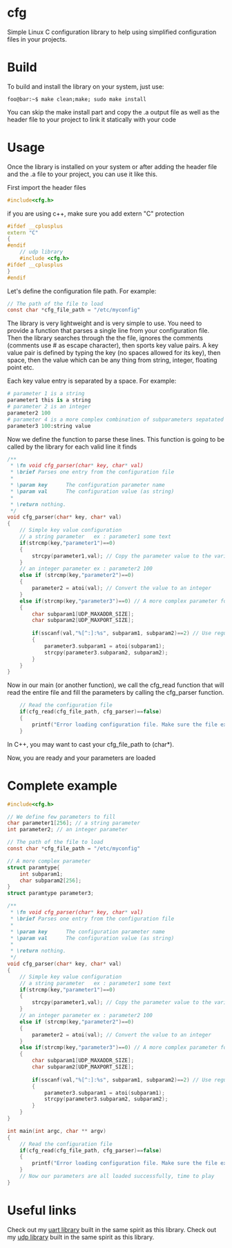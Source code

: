# cfg
Simple Linux C configuration library to help using simplified configuration files in your projects.

# Build
To build and install the library on your system, just use:
```console
foo@bar:~$ make clean;make; sudo make install
```
You can skip the make install part and copy the .a output file as well as the header file to your project to link it statically with your code
# Usage
Once the library is installed on your system or after adding the header file and the .a file to your project, you can use it like this.

First import the header files
```c
#include<cfg.h>
```
if you are using c++, make sure you add extern "C" protection
```cpp
#ifdef __cplusplus
extern "C"
{
#endif
    // udp library
    #include <cfg.h>
#ifdef __cplusplus
}
#endif
```

Let's define the configuration file path. For example:
```c
// The path of the file to load
const char *cfg_file_path = "/etc/myconfig"

```

The library is very lightweight and is very simple to use. You need to provide a function that parses a single line from your configuration file. Then the library searches through the the file, ignores the comments (comments use # as escape character), then sports key value pairs.
A key value pair is defined by typing the key (no spaces allowed for its key), then space, then the value which can be any thing from string, integer, floating point etc. 

Each key value entry is separated by a space.
For example:
```python
# parameter 1 is a string
parameter1 this is a string
# parameter 2 is an integer
parameter2 100
# parameter 4 is a more complex combination of subparameters sepatated by [:]. For example here is a complex parameter that has two subparameters
parameter3 100:string value
```

Now we define the function to parse these lines. This function is going to be called by the library for each valid line it finds

```c
/**
 * \fn void cfg_parser(char* key, char* val)
 * \brief Parses one entry from the configuration file
 *
 * \param key      The configuration parameter name
 * \param val      The configuration value (as string)
 * 
 * \return nothing.
 */
void cfg_parser(char* key, char* val)
{
    // Simple key value configuration
    // a string parameter   ex : parameter1 some text
    if(strcmp(key,"parameter1")==0)
    {
        strcpy(parameter1,val); // Copy the parameter value to the variable
    }
    // an integer parameter ex : parameter2 100
    else if (strcmp(key,"parameter2")==0)
    {
        parameter2 = atoi(val); // Convert the value to an integer
    }
    else if(strcmp(key,"parameter3")==0) // A more complex parameter for example parameter3 100:hello
    {
        char subparam1[UDP_MAXADDR_SIZE];
        char subparam2[UDP_MAXPORT_SIZE];
        
        if(sscanf(val,"%[^:]:%s", subparam1, subparam2)==2) // Use regular expression to decompose the value into sub parameters here the 
        {
            parameter3.subparam1 = atoi(subparam1);
            strcpy(parameter3.subparam2, subparam2);
        }
    }     
}

```

Now in our main (or another function), we call the cfg_read function that will read the entire file and fill the parameters by calling the cfg_parser function.
```c
    // Read the configuration file
    if(cfg_read(cfg_file_path, cfg_parser)==false)
    {
        printf("Error loading configuration file. Make sure the file exists in %s\n", cfg_file_path);
    }
```
In C++, you may want to cast your cfg_file_path to (char*).

Now, you are ready and your parameters are loaded

# Complete example

```c
#include<cfg.h>

// We define few parameters to fill
char parameter1[256]; // a string parameter
int parameter2; // an integer parameter

// The path of the file to load
const char *cfg_file_path = "/etc/myconfig"

// A more complex parameter
struct paramtype{
    int subparam1;
    char subparam2[256];
}
struct paramtype parameter3;

/**
 * \fn void cfg_parser(char* key, char* val)
 * \brief Parses one entry from the configuration file
 *
 * \param key      The configuration parameter name
 * \param val      The configuration value (as string)
 * 
 * \return nothing.
 */
void cfg_parser(char* key, char* val)
{
    // Simple key value configuration
    // a string parameter   ex : parameter1 some text
    if(strcmp(key,"parameter1")==0)
    {
        strcpy(parameter1,val); // Copy the parameter value to the variable
    }
    // an integer parameter ex : parameter2 100
    else if (strcmp(key,"parameter2")==0)
    {
        parameter2 = atoi(val); // Convert the value to an integer
    }
    else if(strcmp(key,"parameter3")==0) // A more complex parameter for example parameter3 100:hello
    {
        char subparam1[UDP_MAXADDR_SIZE];
        char subparam2[UDP_MAXPORT_SIZE];
        
        if(sscanf(val,"%[^:]:%s", subparam1, subparam2)==2) // Use regular expression to decompose the value into sub parameters here the 
        {
            parameter3.subparam1 = atoi(subparam1);
            strcpy(parameter3.subparam2, subparam2);
        }
    }     
}

int main(int argc, char ** argv)
{
    // Read the configuration file
    if(cfg_read(cfg_file_path, cfg_parser)==false)
    {
        printf("Error loading configuration file. Make sure the file exists in %s\n", cfg_file_path);
    }
    // Now our parameters are all loaded successfully, time to play
}
```

# Useful links
Check out my [uart library](https://github.com/ParisNeo/uart) built in the same spirit as this library.
Check out my [udp library](https://github.com/ParisNeo/udp) built in the same spirit as this library.


